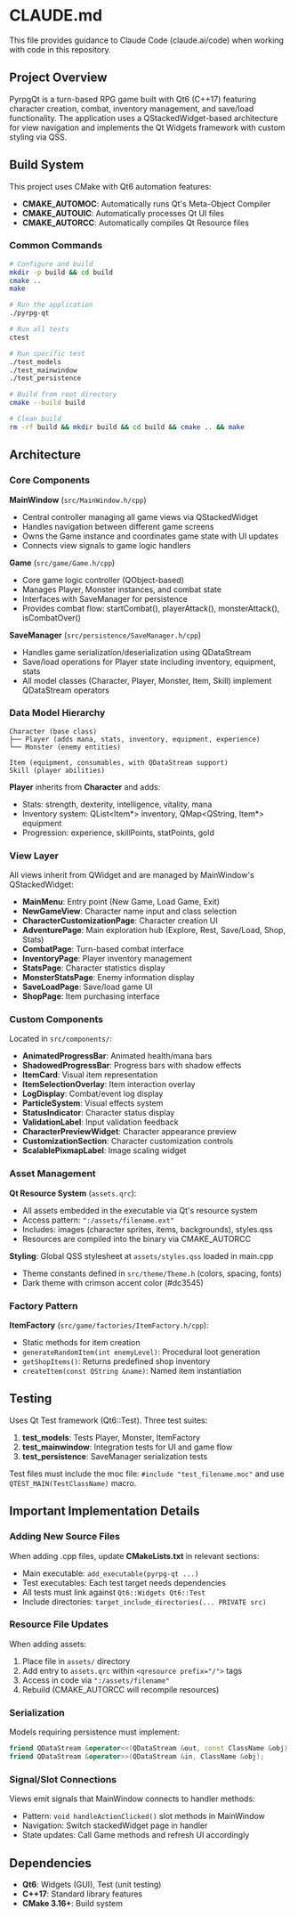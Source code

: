 # CLAUDE.md

This file provides guidance to Claude Code (claude.ai/code) when working with code in this repository.

## Project Overview

PyrpgQt is a turn-based RPG game built with Qt6 (C++17) featuring character creation, combat, inventory management, and save/load functionality. The application uses a QStackedWidget-based architecture for view navigation and implements the Qt Widgets framework with custom styling via QSS.

## Build System

This project uses CMake with Qt6 automation features:
- **CMAKE_AUTOMOC**: Automatically runs Qt's Meta-Object Compiler
- **CMAKE_AUTOUIC**: Automatically processes Qt UI files
- **CMAKE_AUTORCC**: Automatically compiles Qt Resource files

### Common Commands

```bash
# Configure and build
mkdir -p build && cd build
cmake ..
make

# Run the application
./pyrpg-qt

# Run all tests
ctest

# Run specific test
./test_models
./test_mainwindow
./test_persistence

# Build from root directory
cmake --build build

# Clean build
rm -rf build && mkdir build && cd build && cmake .. && make
```

## Architecture

### Core Components

**MainWindow** (`src/MainWindow.h/cpp`)
- Central controller managing all game views via QStackedWidget
- Handles navigation between different game screens
- Owns the Game instance and coordinates game state with UI updates
- Connects view signals to game logic handlers

**Game** (`src/game/Game.h/cpp`)
- Core game logic controller (QObject-based)
- Manages Player, Monster instances, and combat state
- Interfaces with SaveManager for persistence
- Provides combat flow: startCombat(), playerAttack(), monsterAttack(), isCombatOver()

**SaveManager** (`src/persistence/SaveManager.h/cpp`)
- Handles game serialization/deserialization using QDataStream
- Save/load operations for Player state including inventory, equipment, stats
- All model classes (Character, Player, Monster, Item, Skill) implement QDataStream operators

### Data Model Hierarchy

```
Character (base class)
├── Player (adds mana, stats, inventory, equipment, experience)
└── Monster (enemy entities)

Item (equipment, consumables, with QDataStream support)
Skill (player abilities)
```

**Player** inherits from **Character** and adds:
- Stats: strength, dexterity, intelligence, vitality, mana
- Inventory system: QList<Item*> inventory, QMap<QString, Item*> equipment
- Progression: experience, skillPoints, statPoints, gold

### View Layer

All views inherit from QWidget and are managed by MainWindow's QStackedWidget:

- **MainMenu**: Entry point (New Game, Load Game, Exit)
- **NewGameView**: Character name input and class selection
- **CharacterCustomizationPage**: Character creation UI
- **AdventurePage**: Main exploration hub (Explore, Rest, Save/Load, Shop, Stats)
- **CombatPage**: Turn-based combat interface
- **InventoryPage**: Player inventory management
- **StatsPage**: Character statistics display
- **MonsterStatsPage**: Enemy information display
- **SaveLoadPage**: Save/load game UI
- **ShopPage**: Item purchasing interface

### Custom Components

Located in `src/components/`:
- **AnimatedProgressBar**: Animated health/mana bars
- **ShadowedProgressBar**: Progress bars with shadow effects
- **ItemCard**: Visual item representation
- **ItemSelectionOverlay**: Item interaction overlay
- **LogDisplay**: Combat/event log display
- **ParticleSystem**: Visual effects system
- **StatusIndicator**: Character status display
- **ValidationLabel**: Input validation feedback
- **CharacterPreviewWidget**: Character appearance preview
- **CustomizationSection**: Character customization controls
- **ScalablePixmapLabel**: Image scaling widget

### Asset Management

**Qt Resource System** (`assets.qrc`):
- All assets embedded in the executable via Qt's resource system
- Access pattern: `":/assets/filename.ext"`
- Includes: images (character sprites, items, backgrounds), styles.qss
- Resources are compiled into the binary via CMAKE_AUTORCC

**Styling**: Global QSS stylesheet at `assets/styles.qss` loaded in main.cpp
- Theme constants defined in `src/theme/Theme.h` (colors, spacing, fonts)
- Dark theme with crimson accent color (#dc3545)

### Factory Pattern

**ItemFactory** (`src/game/factories/ItemFactory.h/cpp`):
- Static methods for item creation
- `generateRandomItem(int enemyLevel)`: Procedural loot generation
- `getShopItems()`: Returns predefined shop inventory
- `createItem(const QString &name)`: Named item instantiation

## Testing

Uses Qt Test framework (Qt6::Test). Three test suites:

1. **test_models**: Tests Player, Monster, ItemFactory
2. **test_mainwindow**: Integration tests for UI and game flow
3. **test_persistence**: SaveManager serialization tests

Test files must include the moc file: `#include "test_filename.moc"` and use `QTEST_MAIN(TestClassName)` macro.

## Important Implementation Details

### Adding New Source Files

When adding .cpp files, update **CMakeLists.txt** in relevant sections:
- Main executable: `add_executable(pyrpg-qt ...)`
- Test executables: Each test target needs dependencies
- All tests must link against `Qt6::Widgets Qt6::Test`
- Include directories: `target_include_directories(... PRIVATE src)`

### Resource File Updates

When adding assets:
1. Place file in `assets/` directory
2. Add entry to `assets.qrc` within `<qresource prefix="/">` tags
3. Access in code via `":/assets/filename"`
4. Rebuild (CMAKE_AUTORCC will recompile resources)

### Serialization

Models requiring persistence must implement:
```cpp
friend QDataStream &operator<<(QDataStream &out, const ClassName &obj);
friend QDataStream &operator>>(QDataStream &in, ClassName &obj);
```

### Signal/Slot Connections

Views emit signals that MainWindow connects to handler methods:
- Pattern: `void handleActionClicked()` slot methods in MainWindow
- Navigation: Switch stackedWidget page in handler
- State updates: Call Game methods and refresh UI accordingly

## Dependencies

- **Qt6**: Widgets (GUI), Test (unit testing)
- **C++17**: Standard library features
- **CMake 3.16+**: Build system

